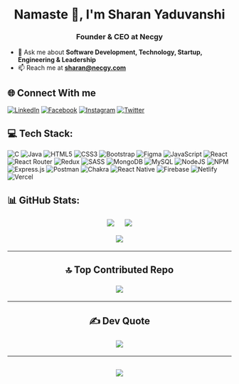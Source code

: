 <h1 align="center">Namaste 🙏, I'm Sharan Yaduvanshi</h1>
<h3 align="center">Founder & CEO at Necgy</h3>

- 💬 Ask me about **Software Development, Technology, Startup, Engineering & Leadership**
- 📫 Reach me at **sharan@necgy.com**


## 🌐 Connect With me
[![LinkedIn](https://img.shields.io/badge/LinkedIn-0077B5?style=for-the-badge&logo=linkedin&logoColor=white)](https://linkedin.com/in/ybsharan) [![Facebook](https://img.shields.io/badge/Facebook-1877F2?style=for-the-badge&logo=facebook&logoColor=white)](https://www.facebook.com/ybsharan)  [![Instagram](https://img.shields.io/badge/Instagram-E4405F?style=for-the-badge&logo=instagram&logoColor=white)](https://instagram.com/ysharan79) [![Twitter](https://img.shields.io/badge/Twitter-1DA1F2?style=for-the-badge&logo=twitter&logoColor=white)](https://twitter.com/ysharan79) 


## 💻 Tech Stack:
![C](https://img.shields.io/badge/c-%2300599C.svg?style=plastic&logo=c&logoColor=white)   ![Java](https://img.shields.io/badge/java-%23ED8B00.svg?style=plastic&logo=java&logoColor=white)  ![HTML5](https://img.shields.io/badge/html5-%23E34F26.svg?style=plastic&logo=html5&logoColor=white)  ![CSS3](https://img.shields.io/badge/css3-%231572B6.svg?style=plastic&logo=css3&logoColor=white)  ![Bootstrap](https://img.shields.io/badge/bootstrap-%23563D7C.svg?style=plastic&logo=bootstrap&logoColor=white) ![Figma](https://img.shields.io/badge/figma-%23F24E1E.svg?style=plastic&logo=figma&logoColor=white)    ![JavaScript](https://img.shields.io/badge/javascript-%23323330.svg?style=plastic&logo=javascript&logoColor=%23F7DF1E)  ![React](https://img.shields.io/badge/react-%2320232a.svg?style=plastic&logo=react&logoColor=%2361DAFB)  ![React Router](https://img.shields.io/badge/React_Router-CA4245?style=plastic&logo=react-router&logoColor=white)  ![Redux](https://img.shields.io/badge/redux-%23593d88.svg?style=plastic&logo=redux&logoColor=white)  ![SASS](https://img.shields.io/badge/SASS-hotpink.svg?style=plastic&logo=SASS&logoColor=white)  ![MongoDB](https://img.shields.io/badge/MongoDB-%234ea94b.svg?style=plastic&logo=mongodb&logoColor=white)  ![MySQL](https://img.shields.io/badge/mysql-%2300f.svg?style=plastic&logo=mysql&logoColor=white)  ![NodeJS](https://img.shields.io/badge/node.js-6DA55F?style=plastic&logo=node.js&logoColor=white)  ![NPM](https://img.shields.io/badge/NPM-%23000000.svg?style=plastic&logo=npm&logoColor=white)  ![Express.js](https://img.shields.io/badge/express.js-%23404d59.svg?style=plastic&logo=express&logoColor=%2361DAFB) ![Postman](https://img.shields.io/badge/Postman-FF6C37?style=plastic&logo=postman&logoColor=white) ![Chakra](https://img.shields.io/badge/chakra-%234ED1C5.svg?style=plastic&logo=chakraui&logoColor=white)  ![React Native](https://img.shields.io/badge/react_native-%2320232a.svg?style=plastic&logo=react&logoColor=%2361DAFB)   ![Firebase](https://img.shields.io/badge/firebase-%23039BE5.svg?style=plastic&logo=firebase)  ![Netlify](https://img.shields.io/badge/netlify-%23000000.svg?style=plastic&logo=netlify&logoColor=#00C7B7) ![Vercel](https://img.shields.io/badge/vercel-%23000000.svg?style=plastic&logo=vercel&logoColor=white)  


## 📊 GitHub Stats:
### <h4 align="center">![](https://github-readme-stats.vercel.app/api?username=ybsharan&theme=onedark&hide_border=false&include_all_commits=true&count_private=false) &nbsp; &nbsp; &nbsp; ![](https://github-readme-stats.vercel.app/api/top-langs/?username=ybsharan&theme=onedark&hide_border=false&include_all_commits=true&count_private=false&layout=compact) <br/> <br/> ![](https://github-readme-streak-stats.herokuapp.com/?user=ybsharan&theme=onedark&hide_border=false)</h4>

---
### <h2 align="center">🔝 Top Contributed Repo</h2>
### <h4 align="center">![](https://github-contributor-stats.vercel.app/api?username=ybsharan&limit=5&theme=tokyonight&combine_all_yearly_contributions=true)</h4>
---
### <h2 align="center">✍️ Dev Quote</h2>
### <h4 align="center">![](https://quotes-github-readme.vercel.app/api?type=horizontal&theme=radical)</h4>

---
### <h2 align="center">![](https://visitcount.itsvg.in/api?id=ybsharan&icon=0&color=0)</h2>
